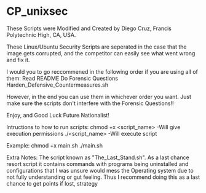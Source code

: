 # CP_unixsec
These Scripts were Modified and Created by Diego Cruz, Francis Polytechnic High, CA, USA.

These Linux/Ubuntu Security Scripts are seperated in the case that the image gets corrupted, and the 
competitor can easily see what went wrong and fix it.

I would you to go reccommened in the following order if you are using all of them:
Read README
Do Forensic Questions
Harden_Defensive_Countermeasures.sh

However, in the end you can use them in whichever order you want.
Just make sure the scripts don't interfere with the Forensic Questions!!

Enjoy, and Good Luck Future Nationalist!

Intructions to how to run scripts:
chmod +x <script_name>    -Will give execution permissions
./<script_name>		  -Will execute script

Example:
chmod +x main.sh
./main.sh


Extra Notes:
The script known as "The_Last_Stand.sh". As a last chance resort script it contains commands with programs being uninstalled and
configurations that I was unsure would mess the Operating system due to not fully understanding or gut feeling.
Thus I recommend doing this as a last chance to get points if lost, strategy
